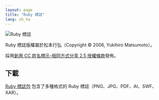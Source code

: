 ```yaml
---
layout: page
title: "Ruby 標誌"
lang: zh_tw
---
```


![Ruby 標誌][logo]

Ruby 標誌版權屬於松本行弘（Copyright &copy; 2006, Yukihiro Matsumoto）。

採用[創用 CC 姓名標示-相同方式分享 2.5 授權條款][cc-by-sa]發佈。


## 下載

[Ruby 標誌包][logo-kit] 包含了多種格式的 Ruby 標誌（PNG、JPG、PDF、AI、SWF、XAR）。


[logo]: /images/header-ruby-logo.png
[logo-kit]: https://cache.ruby-lang.org/pub/misc/logo/ruby-logo-kit.zip
[cc-by-sa]: http://creativecommons.org/licenses/by-sa/2.5/
